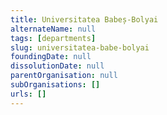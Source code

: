 ```yaml
---
title: Universitatea Babeș-Bolyai
alternateName: null
tags: [departments]
slug: universitatea-babe-bolyai
foundingDate: null
dissolutionDate: null
parentOrganisation: null
subOrganisations: []
urls: []
---
```

